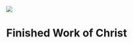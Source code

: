 <img class="intro-right" src="/images/art-darkness-crucifixion-dore.jpg">

# Finished Work of Christ
